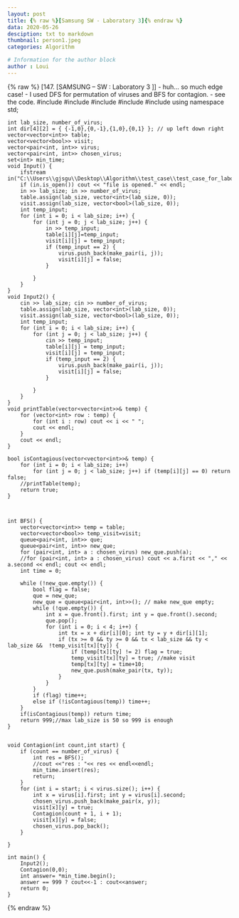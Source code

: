 ```yaml
---
layout: post
title: {% raw %}[Samsung SW - Laboratory 3]{% endraw %}
data: 2020-05-26
desciption: txt to markdown
thumbnail: person1.jpeg
categories: Algorithm

# Information for the author block
author : Loui
---
```


{% raw %}
	﻿[147. [SAMSUNG – SW : Laboratory 3 ]]
	- huh… so much edge case!
	- I used DFS for permutation of viruses and BFS for contagion.
	- see the code.
	#include<iostream>
	#include<fstream>
	#include<vector>
	#include<queue>
	#include<set>
	using namespace std;
	
	int lab_size, number_of_virus;
	int dir[4][2] = { {-1,0},{0,-1},{1,0},{0,1} }; // up left down right
	vector<vector<int>> table;
	vector<vector<bool>> visit;
	vector<pair<int, int>> virus;
	vector<pair<int, int>> chosen_virus;
	set<int> min_time;
	void Input() {
		ifstream in("C:\\Users\\gjsgu\\Desktop\\Algorithm\\test_case\\test_case_for_laboratory3.txt");
		if (in.is_open()) cout << "file is opened." << endl;
		in >> lab_size; in >> number_of_virus;
		table.assign(lab_size, vector<int>(lab_size, 0));
		visit.assign(lab_size, vector<bool>(lab_size, 0));
		int temp_input;
		for (int i = 0; i < lab_size; i++) {
			for (int j = 0; j < lab_size; j++) {
				in >> temp_input;
				table[i][j]=temp_input;
				visit[i][j] = temp_input;
				if (temp_input == 2) {
					virus.push_back(make_pair(i, j));
					visit[i][j] = false;
				} 
				
			}
		}
	}
	void Input2() {
		cin >> lab_size; cin >> number_of_virus;
		table.assign(lab_size, vector<int>(lab_size, 0));
		visit.assign(lab_size, vector<bool>(lab_size, 0));
		int temp_input;
		for (int i = 0; i < lab_size; i++) {
			for (int j = 0; j < lab_size; j++) {
				cin >> temp_input;
				table[i][j] = temp_input;
				visit[i][j] = temp_input;
				if (temp_input == 2) {
					virus.push_back(make_pair(i, j));
					visit[i][j] = false;
				}
	
			}
		}
	}
	void printTable(vector<vector<int>>& temp) {
		for (vector<int> row : temp) {
			for (int i : row) cout << i << " ";
			cout << endl;
		}
		cout << endl;
	}
	
	bool isContagious(vector<vector<int>>& temp) {
		for (int i = 0; i < lab_size; i++) 
			for (int j = 0; j < lab_size; j++) if (temp[i][j] == 0) return false;
		//printTable(temp);
		return true;
	}
	
	
	
	int BFS() {
		vector<vector<int>> temp = table;
		vector<vector<bool>> temp_visit=visit;
		queue<pair<int, int>> que;
		queue<pair<int, int>> new_que;
		for (pair<int, int> a : chosen_virus) new_que.push(a);
		//for (pair<int, int> a : chosen_virus) cout << a.first << "," << a.second << endl; cout << endl;
		int time = 0;
		
		while (!new_que.empty()) {
			bool flag = false;
			que = new_que;
			new_que = queue<pair<int, int>>(); // make new_que empty;
			while (!que.empty()) {
				int x = que.front().first; int y = que.front().second;
				que.pop();
				for (int i = 0; i < 4; i++) {
					int tx = x + dir[i][0]; int ty = y + dir[i][1];
					if (tx >= 0 && ty >= 0 && tx < lab_size && ty < lab_size &&  !temp_visit[tx][ty]) {
						if (temp[tx][ty] != 2) flag = true;
						temp_visit[tx][ty] = true; //make visit
						temp[tx][ty] = time+10;
						new_que.push(make_pair(tx, ty));
					}
				}
			}
			if (flag) time++;
			else if (!isContagious(temp)) time++;
		}
		if(isContagious(temp)) return time;
		return 999;//max lab_size is 50 so 999 is enough
	}
	
	
	void Contagion(int count,int start) {
		if (count == number_of_virus) {
			int res = BFS();
			//cout <<"res : "<< res << endl<<endl;
			min_time.insert(res);
			return;
		} 
		for (int i = start; i < virus.size(); i++) {
			int x = virus[i].first; int y = virus[i].second;
			chosen_virus.push_back(make_pair(x, y));
			visit[x][y] = true;
			Contagion(count + 1, i + 1);
			visit[x][y] = false;
			chosen_virus.pop_back();
		}
	
	}
	
	int main() {
		Input2();
		Contagion(0,0);
		int answer= *min_time.begin();
		answer == 999 ? cout<<-1 : cout<<answer;
		return 0;
	}
	
	
{% endraw %}
